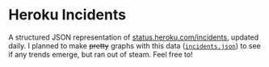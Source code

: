 # Heroku Incidents

A structured JSON representation of [status.heroku.com/incidents](https://status.heroku.com/incidents), updated daily. I planned to make ~~pretty~~ graphs with this data ([`incidents.json`](incidents.json)) to see if any trends emerge, but ran out of steam. Feel free to!
